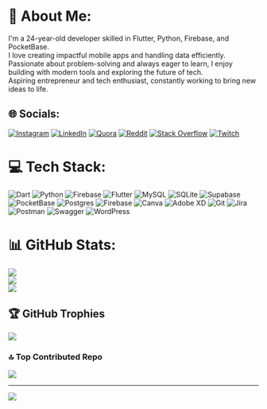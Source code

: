 # 💫 About Me:
I'm a 24-year-old developer skilled in Flutter, Python, Firebase, and PocketBase.<br>I love creating impactful mobile apps and handling data efficiently. <br>Passionate about problem-solving and always eager to learn, I enjoy building with modern tools and exploring the future of tech.<br>Aspiring entrepreneur and tech enthusiast, constantly working to bring new ideas to life.


## 🌐 Socials:
[![Instagram](https://img.shields.io/badge/Instagram-%23E4405F.svg?logo=Instagram&logoColor=white)](https://instagram.com/erfansworld) [![LinkedIn](https://img.shields.io/badge/LinkedIn-%230077B5.svg?logo=linkedin&logoColor=white)](https://linkedin.com/in/erfanmanafi) [![Quora](https://img.shields.io/badge/Quora-%23B92B27.svg?logo=Quora&logoColor=white)](https://quora.com/profile/erfanmanafi) [![Reddit](https://img.shields.io/badge/Reddit-%23FF4500.svg?logo=Reddit&logoColor=white)](https://reddit.com/user/erfanmanafi) [![Stack Overflow](https://img.shields.io/badge/-Stackoverflow-FE7A16?logo=stack-overflow&logoColor=white)](https://stackoverflow.com/users/erfanmanafi) [![Twitch](https://img.shields.io/badge/Twitch-%239146FF.svg?logo=Twitch&logoColor=white)](https://twitch.tv/erfanmanafi) 

# 💻 Tech Stack:
![Dart](https://img.shields.io/badge/dart-%230175C2.svg?style=for-the-badge&logo=dart&logoColor=white) ![Python](https://img.shields.io/badge/python-3670A0?style=for-the-badge&logo=python&logoColor=ffdd54) ![Firebase](https://img.shields.io/badge/firebase-%23039BE5.svg?style=for-the-badge&logo=firebase) ![Flutter](https://img.shields.io/badge/Flutter-%2302569B.svg?style=for-the-badge&logo=Flutter&logoColor=white) ![MySQL](https://img.shields.io/badge/mysql-4479A1.svg?style=for-the-badge&logo=mysql&logoColor=white) ![SQLite](https://img.shields.io/badge/sqlite-%2307405e.svg?style=for-the-badge&logo=sqlite&logoColor=white) ![Supabase](https://img.shields.io/badge/Supabase-3ECF8E?style=for-the-badge&logo=supabase&logoColor=white) ![PocketBase](https://img.shields.io/badge/pocketbase-%23b8dbe4.svg?style=for-the-badge&logo=Pocketbase&logoColor=black) ![Postgres](https://img.shields.io/badge/postgres-%23316192.svg?style=for-the-badge&logo=postgresql&logoColor=white) ![Firebase](https://img.shields.io/badge/firebase-a08021?style=for-the-badge&logo=firebase&logoColor=ffcd34) ![Canva](https://img.shields.io/badge/Canva-%2300C4CC.svg?style=for-the-badge&logo=Canva&logoColor=white) ![Adobe XD](https://img.shields.io/badge/Adobe%20XD-470137?style=for-the-badge&logo=Adobe%20XD&logoColor=#FF61F6) ![Git](https://img.shields.io/badge/git-%23F05033.svg?style=for-the-badge&logo=git&logoColor=white) ![Jira](https://img.shields.io/badge/jira-%230A0FFF.svg?style=for-the-badge&logo=jira&logoColor=white) ![Postman](https://img.shields.io/badge/Postman-FF6C37?style=for-the-badge&logo=postman&logoColor=white) ![Swagger](https://img.shields.io/badge/-Swagger-%23Clojure?style=for-the-badge&logo=swagger&logoColor=white) ![WordPress](https://img.shields.io/badge/WordPress-%23117AC9.svg?style=for-the-badge&logo=WordPress&logoColor=white)
# 📊 GitHub Stats:
![](https://github-readme-stats.vercel.app/api?username=ErfanManafi&theme=tokyonight&hide_border=false&include_all_commits=true&count_private=true)<br/>
![](https://github-readme-streak-stats.herokuapp.com/?user=ErfanManafi&theme=tokyonight&hide_border=false)<br/>
![](https://github-readme-stats.vercel.app/api/top-langs/?username=ErfanManafi&theme=tokyonight&hide_border=false&include_all_commits=true&count_private=true&layout=compact)

## 🏆 GitHub Trophies
![](https://github-profile-trophy.vercel.app/?username=ErfanManafi&theme=tokyonight&no-frame=true&no-bg=false&margin-w=4)

### 🔝 Top Contributed Repo
![](https://github-contributor-stats.vercel.app/api?username=ErfanManafi&limit=5&theme=tokyonight&combine_all_yearly_contributions=true)

---
[![](https://visitcount.itsvg.in/api?id=ErfanManafi&icon=0&color=0)](https://visitcount.itsvg.in)

<!-- Proudly created with GPRM ( https://gprm.itsvg.in ) -->
